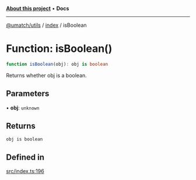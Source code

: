 [**About this project**](../../README.md) • **Docs**

***

[@umatch/utils](../../api.md) / [index](../README.md) / isBoolean

# Function: isBoolean()

```ts
function isBoolean(obj): obj is boolean
```

Returns whether obj is a boolean.

## Parameters

• **obj**: `unknown`

## Returns

`obj is boolean`

## Defined in

[src/index.ts:196](https://github.com/umatch-oficial/utils/blob/main/src/index.ts#L196)
